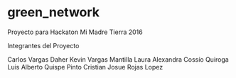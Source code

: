# green_network
Proyecto para Hackaton Mi Madre Tierra 2016

Integrantes del Proyecto

Carlos Vargas Daher
Kevin Vargas Mantilla
Laura Alexandra Cossío Quiroga
Luis Alberto Quispe Pinto
Cristian Josue Rojas Lopez
